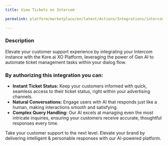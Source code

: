 ```yaml
---
title: View Tickets on Intercom

permalink: platform/marketplace/en/latest/Actions/Integrations/intercom_viewTicketsGenAI

---
```


### Description

Elevate your customer support experience by integrating your Intercom instance with the Kore.ai XO Platform, leveraging the power of Gen AI to automate ticket management tasks within your dialog flow. 


### By authorizing this integration you can:
- **Instant Ticket Status:** Keep your customers informed with quick, seamless access to their ticket status, right within your advertising channels.
- **Natural Conversations:** Engage users with AI that responds just like a human, making interactions smooth and satisfying.
- **Complex Query Handling:** Our AI excels at managing even the most intricate inquiries, ensuring your customers receive accurate, thoughtful responses every time.

Take your customer support to the next level. Elevate your brand by delivering intelligent & personable responses with our AI-powered platform.
